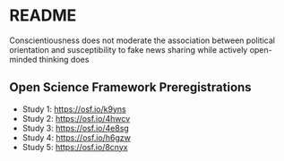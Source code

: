 # README

Conscientiousness does not moderate the association between political orientation and susceptibility to fake news sharing while actively open-minded thinking does

## Open Science Framework Preregistrations

- Study 1: https://osf.io/k9yns
- Study 2: https://osf.io/4hwcv
- Study 3: https://osf.io/4e8sg
- Study 4: https://osf.io/h6gzw
- Study 5: https://osf.io/8cnyx

## 